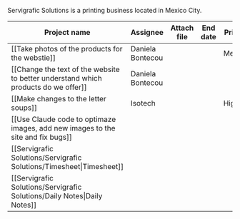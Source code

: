 Servigrafic Solutions is a printing business located in Mexico City. 

|Project name|Assignee|Attach file|End date|Priority|Start date|Status|Team|Text|
|---|---|---|---|---|---|---|---|---|
|[[Take photos of the products for the webstie]]|Daniela Bontecou|||Medium||In progress|||
|[[Change the text of the website to better understand which products do we offer]]|Daniela Bontecou|||||In progress|||
|[[Make changes to the letter soups]]|Isotech|||High||Done|||
|[[Use Claude code to optimaze images, add new images to the site and fix bugs]]||||||Not started|||
|[[Servigrafic Solutions/Servigrafic Solutions/Timesheet\|Timesheet]]||||||Not started|||
|[[Servigrafic Solutions/Servigrafic Solutions/Daily Notes\|Daily Notes]]||||||Not started|||